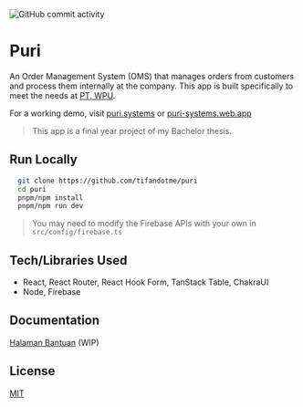 ![GitHub commit activity](https://img.shields.io/github/commit-activity/m/tifandotme/puri)

# Puri

An Order Management System (OMS) that manages orders from customers and process them internally at the company. This app is built specifically to meet the needs at [PT. WPU](http://ptwpu.com).

For a working demo, visit [puri.systems](https://puri.systems) or [puri-systems.web.app](https://puri-systems.web.app)

> This app is a final year project of my Bachelor thesis.

## Run Locally

```bash
  git clone https://github.com/tifandotme/puri
  cd puri
  pnpm/npm install
  pnpm/npm run dev
```

> You may need to modify the Firebase APIs with your own in `src/config/firebase.ts`

## Tech/Libraries Used

- React, React Router, React Hook Form, TanStack Table, ChakraUI
- Node, Firebase

## Documentation

[Halaman Bantuan](https://puri.systems/help) (WIP)

## License

[MIT](https://github.com/tifandotme/puri/blob/master/LICENSE/)
